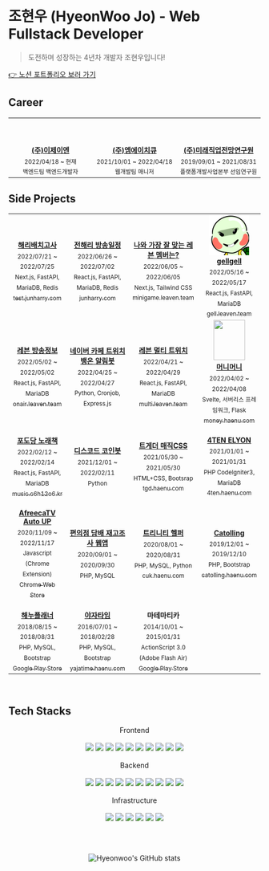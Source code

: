 <!--
![](https://github-readme-stats.vercel.app/api/top-langs/?username=dokdo2013&langs_count=8)
![](https://github-readme-stats.vercel.app/api?username=dokdo2013&show_icons=true)
-->

# 조현우 (HyeonWoo Jo) - Web Fullstack Developer
> 도전하며 성장하는 4년차 개발자 조현우입니다!

[👉 노션 포트폴리오 보러 가기](https://resume.haenu.com)

## Career

<table>
	<tr>
		<td align="center" width="250">
			<br /><a href="https://ejn.gg">
				<img src="https://user-images.githubusercontent.com/22076477/197338212-cea7a10c-c2d8-48c4-965b-ae6eccf47c2a.png" width="120" alt=""/>
				<br /><br /><b>(주)이제이엔</b>
			</a><br />
      <sub>2022/04/18 ~ 현재</sub><br />
      <sub>백엔드팀 백엔드개발자</sub><br />
		</td>
		<td align="center" width="250">
			<br /><a href="https://imforyou.co.kr">
				<img src="https://user-images.githubusercontent.com/22076477/197338390-7aadf95b-417e-44ad-a756-db04bc84611b.png" width="120" alt=""/>
			  <br /><br /><b>(주)엠에이치큐</b>
			</a><br />
      <sub>2021/10/01 ~ 2022/04/18</sub><br />
      <sub>웹개발팀 매니저</sub><br />
		</td>
		<td align="center" width="250">
			<br /><a href="http://jobmap.kr">
				<img src="https://user-images.githubusercontent.com/22076477/197338365-4ab53974-c93d-4c39-9532-dae33120ec0a.png" width="110" alt=""/>
				<br /><br /><b>(주)미래직업전망연구원</b>
			</a><br />
      <sub>2019/09/01 ~ 2021/08/31</sub><br />
      <sub>플랫폼개발사업본부 선임연구원</sub><br />
		</td>
	</tr>
</table>

## Side Projects

<table>
	<tr>
		<td align="center" width="225">
			<a href="https://github.com/dokdo2013/junharry-test-next">
				<img src="https://imagedelivery.net/lR-z0ff8FVe1ydEi9nc-5Q/c552441f-f764-4e67-cd3f-1621da181a00/icon200" width="80" alt=""/>
				<br /><b>해리배치고사</b>
			</a><br />
      <sub>2022/07/21 ~ 2022/07/25</sub><br />
      <sub>Next.js, FastAPI, MariaDB, Redis</sub><br />
      <a target="_blank" href="https://test.junharry.com"><sub>test.junharry.com</sub></a>
		</td>
		<td align="center" width="225">
			<a href="https://github.com/dokdo2013/junharry">
				<img src="https://imagedelivery.net/lR-z0ff8FVe1ydEi9nc-5Q/c552441f-f764-4e67-cd3f-1621da181a00/icon200" width="80" alt=""/>
				<br /><b>전해리 방송일정</b>
			</a><br />
      <sub>2022/06/26 ~ 2022/07/02</sub><br />
      <sub>React.js, FastAPI, MariaDB, Redis</sub><br />
      <a target="_blank" href="https://junharry.com"><sub>junharry.com</sub></a>
		</td>
    <td align="center" width="225">
			<a href="https://github.com/dokdo2013/leaven-minigame">
				<img src="https://user-images.githubusercontent.com/22076477/197334291-d7bc51ea-6e8f-4526-a9a9-56a91c44fcef.png" width="80" alt=""/>
				<br /><b>나와 가장 잘 맞는 레븐 멤버는?</b>
			</a><br />
      <sub>2022/06/05 ~ 2022/06/05</sub><br />
      <sub>Next.js, Tailwind CSS</sub><br />
      <a target="_blank" href="https://minigame.leaven.team"><sub>minigame.leaven.team</sub></a>
		</td>
    <td align="center" width="225">
			<a href="https://github.com/dokdo2013/beadyo97-gellgell">
				<img src="https://raw.githubusercontent.com/dokdo2013/beadyo97-gellgell/main/src/gellgell.png" width="80" alt=""/>
				<br /><b>gellgell</b>
			</a><br />
      <sub>2022/05/16 ~ 2022/05/17</sub><br />
      <sub>React.js, FastAPI, MariaDB</sub><br />
      <a target="_blank" href="https://gell.leaven.team"><sub>gell.leaven.team</sub></a>
		</td>
	</tr>
	<tr>
		<td align="center" width="225">
			<a href="https://github.com/dokdo2013/leaven-onair">
				<img src="https://user-images.githubusercontent.com/22076477/197334291-d7bc51ea-6e8f-4526-a9a9-56a91c44fcef.png" width="80" alt=""/>
				<br /><b>레븐 방송정보</b>
			</a><br />
      <sub>2022/05/02 ~ 2022/05/02</sub><br />
      <sub>React.js, FastAPI, MariaDB</sub><br />
      <a target="_blank" href="https://onair.leaven.team"><sub>onair.leaven.team</sub></a>
		</td>
		<td align="center" width="225">
			<a href="https://github.com/dokdo2013/naver-cafe-twitch-alert">
				<img src="https://user-images.githubusercontent.com/22076477/197334291-d7bc51ea-6e8f-4526-a9a9-56a91c44fcef.png" width="80" alt=""/>
				<br /><b>네이버 카페 트위치 뱅온 알림봇</b>
			</a><br />
      <sub>2022/04/25 ~ 2022/04/27</sub><br />
      <sub>Python, Cronjob, Express.js</sub>
		</td>
    <td align="center" width="225">
			<a href="https://github.com/dokdo2013/leaven-multi">
				<img src="https://user-images.githubusercontent.com/22076477/197334291-d7bc51ea-6e8f-4526-a9a9-56a91c44fcef.png" width="80" alt=""/>
				<br /><b>레븐 멀티 트위치</b>
			</a><br />
      <sub>2022/04/21 ~ 2022/04/29</sub><br />
      <sub>React.js, FastAPI, MariaDB</sub><br />
      <a target="_blank" href="https://multi.leaven.team"><sub>multi.leaven.team</sub></a>
		</td>
    <td align="center" width="225">
			<a href="https://github.com/dokdo2013/moneymoney-front">
				<img src="https://upload.wikimedia.org/wikipedia/commons/thumb/1/1b/Svelte_Logo.svg/1200px-Svelte_Logo.svg.png" width="63" height="80" alt=""/>
				<br /><b>머니머니</b>
			</a><br />
      <sub>2022/04/02 ~ 2022/04/08</sub><br />
      <sub>Svelte, 서버리스 프레임워크, Flask</sub><br />
      <a target="_blank" href="https://money.haenu.com"><sub>money.haenu.com</sub></a>
		</td>
	</tr>
	<tr>
		<td align="center" width="225">
			<a href="https://github.com/dokdo2013/music.c6h12o6.kr">
				<img src="https://static-cdn.jtvnw.net/emoticons/v2/304434784/static/light/2.0" width="80" alt=""/>
				<br /><b>포도당 노래책</b>
			</a><br />
      <sub>2022/02/12 ~ 2022/02/14</sub><br />
      <sub>React.js, FastAPI, MariaDB</sub><br />
      <a target="_blank" href="https://music.c6h12o6.kr"><sub>music.c6h12o6.kr</sub></a>
		</td>
		<td align="center" width="225">
			<a href="https://github.com/dokdo2013/discord-coin-bot">
				<img src="https://bitcoin.org/img/icons/opengraph.png?1666174126" width="80" alt=""/>
				<br /><b>디스코드 코인봇</b>
			</a><br />
      <sub>2021/12/01 ~ 2022/02/11</sub><br />
      <sub>Python</sub>
		</td>
    <td align="center" width="225">
			<a href="https://github.com/dokdo2013/tgd-magicss">
				<img src="https://play-lh.googleusercontent.com/3sOGDTg69Rpplbz1A5DGleS84V0vCUwfMuWlLu4iSSNOTWDrN3lCurY9wPbt2vi8qi8e" width="80" alt=""/>
				<br /><b>트게더 매직CSS</b>
			</a><br />
      <sub>2021/05/30 ~ 2021/05/30</sub><br />
      <sub>HTML+CSS, Bootsrap</sub><br />
      <a target="_blank" href="https://tgd.haenu.com"><sub>tgd.haenu.com</sub></a>
		</td>
    <td align="center" width="225">
			<a href="https://github.com/dokdo2013/4ten_elyon">
				<img src="https://yt3.ggpht.com/ytc/AMLnZu9d-6GuR4axyYzZFmkEbG52RSuYFC70JxoA9usW=s176-c-k-c0x00ffffff-no-rj" width="80" alt=""/>
				<br /><b>4TEN ELYON</b>
			</a><br />
      <sub>2021/01/01 ~ 2021/01/31</sub><br />
      <sub>PHP CodeIgniter3, MariaDB</sub><br />
      <a target="_blank" href="https://4ten.haenu.com"><sub>4ten.haenu.com</sub></a>
		</td>
	</tr>
	<tr>
		<td align="center" width="225">
			<a href="https://github.com/dokdo2013/afreecatv_auto_up">
				<img src="https://lh3.googleusercontent.com/vuuVOLrSGfWEhLDhPuEN9EPIwuwgFDqU3oJz2ZI1aK9_VEQo-3c0WjtUwuG7RMPW9xWuc0MJgEhnK2A4ls4O67lkbQ=w128-h128-e365-rj-sc0x00ffffff" width="80" alt=""/>
				<br /><b>AfreecaTV Auto UP</b>
			</a><br />
      <sub>2020/11/09 ~ 2022/11/17</sub><br />
      <sub>Javascript (Chrome Extension)</sub><br />
      <a target="_blank" href="https://chrome.google.com/webstore/detail/afreecatv-auto-up/dclegcffcilobhmapnmoekjecibgglcg"><sub>Chrome Web Store</sub></a>
		</td>
    <td align="center" width="225">
			<a href="https://github.com/dokdo2013/gs25-cigacheck">
				<img src="https://user-images.githubusercontent.com/22076477/197336702-25d95166-112b-4c42-a474-ddc8ad5f75ad.png" width="100" alt=""/>
				<br /><b>편의점 담배 재고조사 웹앱</b>
			</a><br />
      <sub>2020/09/01 ~ 2020/09/30</sub><br />
      <sub>PHP, MySQL</sub>
		</td>
    <td align="center" width="225">
			<a href="https://github.com/dokdo2013/trinity_helper_web">
				<img src="https://user-images.githubusercontent.com/22076477/197336872-ca34478b-73df-4f9e-930d-6f945512133a.jpeg" width="80" alt=""/>
				<br /><b>트리니티 헬퍼</b>
			</a><br />
      <sub>2020/08/01 ~ 2020/08/31</sub><br />
      <sub>PHP, MySQL, Python</sub><br />
      <a target="_blank" href="https://cuk.haenu.com"><sub>cuk.haenu.com</sub></a>
		</td>
    <td align="center" width="225">
			<a href="https://github.com/dokdo2013/catolling">
				<img src="https://user-images.githubusercontent.com/22076477/197336872-ca34478b-73df-4f9e-930d-6f945512133a.jpeg" width="80" alt=""/>
				<br /><b>Catolling</b>
			</a><br />
      <sub>2019/12/01 ~ 2019/12/10</sub><br />
      <sub>PHP, Bootstrap</sub><br />
      <a target="_blank" href="https://catolling.haenu.com"><sub>catolling.haenu.com</sub></a>
		</td>
	</tr>
	<tr>
    <td align="center" width="225">
			<a href="https://github.com/dokdo2013/haenu-planner-v1">
				<img src="https://user-images.githubusercontent.com/22076477/197337096-5065544c-8295-44c3-9bcd-c6d26b2188cd.png" width="80" alt=""/>
				<br /><b>해누플래너</b>
			</a><br />
      <sub>2018/08/15 ~ 2018/08/31</sub><br />
      <sub>PHP, MySQL, Bootstrap</sub><br />
      <a target="_blank" href="https://play.google.com/store/apps/details?id=appinventor.ai_hyeonwoo5342.hyeonwoo_gouniv"><sub>Google Play Store</sub></a>
		</td>
    <td align="center" width="225">
			<a href="https://github.com/dokdo2013/Yajatime">
				<img src="https://user-images.githubusercontent.com/22076477/197337858-aece0b84-68dc-4699-b55b-1422a7caab10.jpeg" width="80" align="center" alt=""/>
				<br /><b>야자타임</b>
			</a><br />
      <sub>2016/07/01 ~ 2018/02/28</sub><br />
      <sub>PHP, MySQL, Bootstrap</sub><br />
      <a target="_blank" href="https://yajatime.haenu.com"><sub>yajatime.haenu.com</sub></a>
		</td>
    <td align="center" width="225">
			<img src="https://play-lh.googleusercontent.com/xW4aDH34nVgdy8l3XNPfzkqi1_K1aTxFfd0eQsdlr-qwbk8nqDZOck3t_nadrgjXYbfv=w480-h960-rw" width="80" alt=""/>
			<br /><b>마테마티카</b><br />
      <sub>2014/10/01 ~ 2015/01/31</sub><br />
      <sub>ActionScript 3.0 (Adobe Flash Air)</sub><br />
      <a target="_blank" href="https://play.google.com/store/apps/details?id=appinventor.ai_hyeonwoo5342.hyeonwoo_gouniv"><sub>Google Play Store</sub></a>
		</td>
	</tr>
</table>


<br>

## Tech Stacks

<div align=center> 
  Frontend
  <br><br>
  <img src="https://img.shields.io/badge/next.js-000000?style=for-the-badge&logo=next.js&logoColor=white"> 
  <img src="https://img.shields.io/badge/react-61DAFB?style=for-the-badge&logo=react&logoColor=black"> 
  <img src="https://img.shields.io/badge/Chakra UI-319795?style=for-the-badge&logo=Chakra UI&logoColor=white"> 
  <img src="https://img.shields.io/badge/Tailwind CSS-06B6D4?style=for-the-badge&logo=Tailwind CSS&logoColor=white"> 
  <img src="https://img.shields.io/badge/HTML-E34F26?style=for-the-badge&logo=HTML5&logoColor=white"> 
  <img src="https://img.shields.io/badge/CSS-1572B6?style=for-the-badge&logo=CSS3&logoColor=white"> 
  <img src="https://img.shields.io/badge/typescript-3178C6?style=for-the-badge&logo=typescript&logoColor=white"> 
  <img src="https://img.shields.io/badge/javascript-F7DF1E?style=for-the-badge&logo=javascript&logoColor=black"> 
  <img src="https://img.shields.io/badge/jQuery-0769AD?style=for-the-badge&logo=jQuery&logoColor=black"> 
  <img src="https://img.shields.io/badge/Bootstrap-7952B3?style=for-the-badge&logo=bootstrap&logoColor=white"> 
  <br><br>
  Backend
  <br><br>
  <img src="https://img.shields.io/badge/nestjs-E0234E?style=for-the-badge&logo=nestjs&logoColor=white"> 
  <img src="https://img.shields.io/badge/express-000000?style=for-the-badge&logo=express&logoColor=white"> 
  <img src="https://img.shields.io/badge/php-777BB4?style=for-the-badge&logo=php&logoColor=white"> 
  <img src="https://img.shields.io/badge/codeigniter-EF4223?style=for-the-badge&logo=codeigniter&logoColor=white"> 
  <img src="https://img.shields.io/badge/python-3776AB?style=for-the-badge&logo=python&logoColor=white"> 
  <img src="https://img.shields.io/badge/fastapi-009688?style=for-the-badge&logo=fastapi&logoColor=white"> 
  <img src="https://img.shields.io/badge/flask-000000?style=for-the-badge&logo=flask&logoColor=white"> 
  <img src="https://img.shields.io/badge/mysql-4479A1?style=for-the-badge&logo=mysql&logoColor=white"> 
  <img src="https://img.shields.io/badge/mariaDB-003545?style=for-the-badge&logo=mariaDB&logoColor=white"> 
  <img src="https://img.shields.io/badge/redis-DC382D?style=for-the-badge&logo=redis&logoColor=white"> 
  <br><br>
  Infrastructure
  <br><br>
  <img src="https://img.shields.io/badge/linux-FCC624?style=for-the-badge&logo=linux&logoColor=black"> 
  <img src="https://img.shields.io/badge/kubernetes-326CE5?style=for-the-badge&logo=kubernetes&logoColor=white"> 
  <img src="https://img.shields.io/badge/docker-2496ED?style=for-the-badge&logo=docker&logoColor=white"> 
  <img src="https://img.shields.io/badge/amazonaws-232F3E?style=for-the-badge&logo=amazonaws&logoColor=white"> 
  <img src="https://img.shields.io/badge/google cloud-4285F4?style=for-the-badge&logo=google cloud&logoColor=white"> 
  <img src="https://img.shields.io/badge/jenkins-D24939?style=for-the-badge&logo=jenkins&logoColor=white"> 
</div>


<br><br>

<div align="center">

![Hyeonwoo's GitHub stats](https://github-readme-stats.vercel.app/api?username=dokdo2013&count_private=true&show_icons=true&theme=dracula)

</div>

[work]: <https://github.com/dokdo2013/dokdo2013/blob/main/WORKS.md>
[profile]: <https://github.com/dokdo2013/dokdo2013/blob/main/PROFILE.md>
